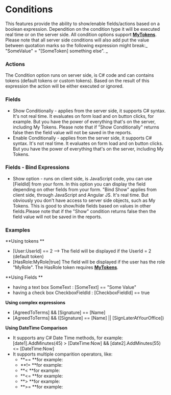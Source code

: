 # Conditions

This features provide the ability to show/enable fields/actions based on a boolean expression. Dependition on the condition type it will be executed real time or on the server side. All condition options support [**MyTokens**](http://www.dnnsharp.com/dnn/modules/my-custom-tokens). Please note that all server side conditions will also add put the value between quotation marks so the following expression might break:_ "SomeValue" = "\[SomeToken\] something else". _

### **Actions**

The Condition option runs on server side, is C\# code and can contains tokens \(default tokens or custom tokens\). Based on the result of this expression the action will be either executed or ignored.

### **Fields**

* Show Conditionally -  applies from the server side, it supports C\# syntax. It's not real time. It evaluates on form load and on button clicks, for example. But you have the power of everything that's on the server, including My Tokens. Please note that if "Show Conditionally" returns false then the field value will not be saved in the reports.
* Enable Conditionally - applies from the server side, it supports C\# syntax. It's not real time. It evaluates on form load and on button clicks. But you have the power of everything that's on the server, including My Tokens.

### **Fields - Bind Expressions**

* Show option -  runs on client side, is JavaScript code, you can use \[FieldId\] from your form. In this option you can display the field depending on other fields from your form. "Bind Show" applies from client side, through JavaScript and Angular JS. It's real time. But obviously you don't have access to server side objects, such as My Tokens. This is good to show/hide fields based on values in other fields.Please note that if the "Show" condition returns false then the field value will not be saved in the reports.

### **Examples**

**Using tokens **

* \[User:UserId\] == 2  --&gt; The field will be displayed if the UserId = 2 \(default token\)
* \[HasRole:MyRole\|true\] The field will be displayed if the user has the role "MyRole". The HasRole token requires [**MyTokens**](http://www.dnnsharp.com/dnn/modules/my-custom-tokens). 

**Using Fields **

* having a text box SomeText : \[SomeText\] == "Some Value"
* having a check box CheckboxFieldId : \[CheckboxFieldId\] == true

**Using complex expressions**

* \[AgreedToTerms\] && \[Signature\] == \[Name\]
* \[AgreedToTerms\] && \(\[Signature\] == \[Name\] \|\| \[SignLaterAtYourOffice\]\)

**Using DateTime Comparison**

* It supports any C\# Date Time methods, for example: \[date1\].AddMinutes\(45\) &gt; \[DateTime:Now\] && \[date2\].AddMinutes\(55\) &lt;= \[DateTime:Now\]
* It supports multiple comparition operators, like: 
  * **== **for example: 
  * **!= **for example:
  * **&lt; **for example:
  * **&lt;= **for example:
  * **&gt; **for example:
  * **&gt;= **for example:



